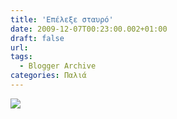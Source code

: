 ```yaml
---
title: 'Επέλεξε σταυρό'
date: 2009-12-07T00:23:00.002+01:00
draft: false
url: 
tags:
  - Blogger Archive
categories: Παλιά
---
```


[![](https://blogger.googleusercontent.com/img/b/R29vZ2xl/AVvXsEiBN1Ns3RckAppVGdqfPXBtDmt-Eha-0gr8SKX8gcqnhyed30-NKcj4_3q4fmL1CiMSi7pMz186qFhSm5fN1WA65OUy51yakT1tsOtz9o4nZM9JdtDFKmED7jCJslrDk04MDA5vOZ8sH3Q/s400/Image+4.png)](https://blogger.googleusercontent.com/img/b/R29vZ2xl/AVvXsEiBN1Ns3RckAppVGdqfPXBtDmt-Eha-0gr8SKX8gcqnhyed30-NKcj4_3q4fmL1CiMSi7pMz186qFhSm5fN1WA65OUy51yakT1tsOtz9o4nZM9JdtDFKmED7jCJslrDk04MDA5vOZ8sH3Q/s1600-h/Image+4.png)
